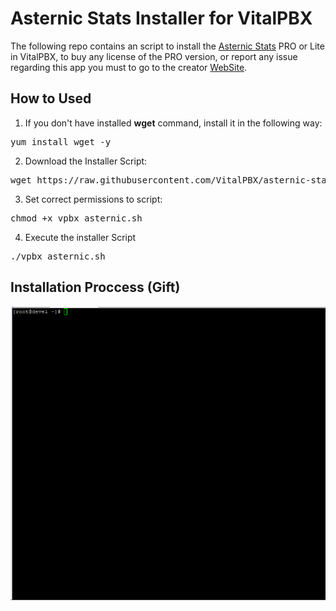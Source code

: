 # Asternic Stats Installer for VitalPBX

The following repo contains an script to install the [Asternic Stats](https://www.asternic.net/) PRO or Lite in VitalPBX, to buy any license of the PRO version, or report any issue regarding this app you must to go to the creator [WebSite](https://www.asternic.net/).

## How to Used
1. If you don't have installed __wget__ command, install it in the following way:
<pre>
yum install wget -y
</pre>
2. Download the Installer Script:
<pre>
wget https://raw.githubusercontent.com/VitalPBX/asternic-stats-installer/master/vpbx_asternic.sh
</pre>
3. Set correct permissions to script:
<pre>
chmod +x vpbx_asternic.sh
</pre>
4. Execute the installer Script
<pre>
./vpbx_asternic.sh
</pre>

## Installation Proccess (Gift)
![Installer](https://raw.githubusercontent.com/VitalPBX/asternic-stats-installer/master/asternic_vpbx.gif)
